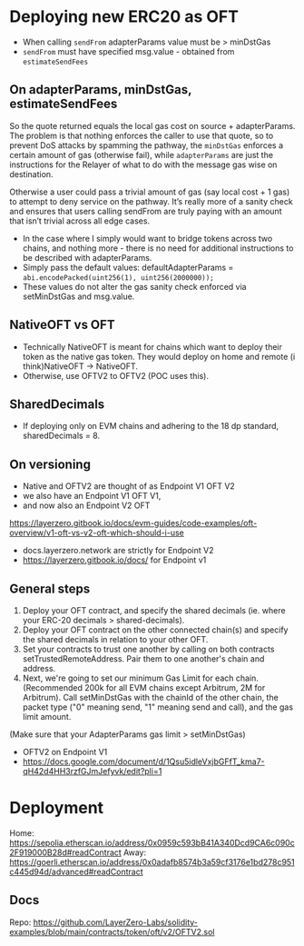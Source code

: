 # Deploying new ERC20 as OFT

- When calling `sendFrom` adapterParams value must be > minDstGas
- `sendFrom` must have specified msg.value - obtained from `estimateSendFees`

## On adapterParams, minDstGas, estimateSendFees

So the quote returned equals the local gas cost on source + adapterParams. The problem is that nothing enforces the caller to use that quote, so to prevent DoS attacks by spamming the pathway, the `minDstGas` enforces a certain amount of gas (otherwise fail), while `adapterParams` are just the instructions for the Relayer of what to do with the message gas wise on destination.

Otherwise a user could pass a trivial amount of gas (say local cost + 1 gas) to attempt to deny service on the pathway.
It’s really more of a sanity check and ensures that users calling sendFrom are truly paying with an amount that isn’t trivial across all edge cases.

- In the case where I simply would want to bridge tokens across two chains, and nothing more - there is no need for additional instructions to be described with adapterParams.
- Simply pass the default values: defaultAdapterParams = `abi.encodePacked(uint256(1), uint256(2000000));`
- These values do not alter the gas sanity check enforced via setMinDstGas and msg.value.

## NativeOFT vs OFT

- Technically NativeOFT is meant for chains which want to deploy their token as the native gas token. They would deploy on home and remote (i think)NativeOFT -> NativeOFT.
- Otherwise, use OFTV2 to OFTV2 (POC uses this).

## SharedDecimals

- If deploying only on EVM chains and adhering to the 18 dp standard, sharedDecimals = 8.

## On versioning

- Native and OFTV2 are thought of as Endpoint V1 OFT V2
- we also have an Endpoint V1 OFT V1,
- and now also an Endpoint V2 OFT

https://layerzero.gitbook.io/docs/evm-guides/code-examples/oft-overview/v1-oft-vs-v2-oft-which-should-i-use

- docs.layerzero.network are strictly for Endpoint V2
- https://layerzero.gitbook.io/docs/ for Endpoint v1

## General steps

1. Deploy your OFT contract, and specify the shared decimals (ie. where your ERC-20 decimals > shared-decimals).
2. Deploy your OFT contract on the other connected chain(s) and specify the shared decimals in relation to your other OFT.
3. Set your contracts to trust one another by calling on both contracts setTrustedRemoteAddress. Pair them to one another's chain and address.
4. Next, we're going to set our minimum Gas Limit for each chain. (Recommended 200k for all EVM chains except Arbitrum, 2M for Arbitrum). Call setMinDstGas with the chainId of the other chain, the packet type ("0" meaning send, "1" meaning send and call), and the gas limit amount.

(Make sure that your AdapterParams gas limit > setMinDstGas)
- OFTV2 on Endpoint V1
- https://docs.google.com/document/d/1Qsu5idleVxjbGFfT_kma7-qH42d4HH3rzfGJmJefyvk/edit?pli=1

# Deployment

Home: https://sepolia.etherscan.io/address/0x0959c593bB41A340Dcd9CA6c090c2F919000B28d#readContract
Away: https://goerli.etherscan.io/address/0x0adafb8574b3a59cf3176e1bd278c951c445d94d/advanced#readContract

## Docs

Repo: https://github.com/LayerZero-Labs/solidity-examples/blob/main/contracts/token/oft/v2/OFTV2.sol
